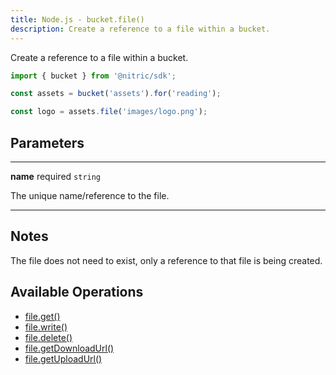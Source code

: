 ```yaml
---
title: Node.js - bucket.file()
description: Create a reference to a file within a bucket.
---
```


Create a reference to a file within a bucket.

```javascript
import { bucket } from '@nitric/sdk';

const assets = bucket('assets').for('reading');

const logo = assets.file('images/logo.png');
```

## Parameters

---

**name** required `string`

The unique name/reference to the file.

---

## Notes

The file does not need to exist, only a reference to that file is being created.

## Available Operations

- [file.get()](./bucket-file-get)
- [file.write()](./bucket-file-write)
- [file.delete()](./bucket-file-delete)
- [file.getDownloadUrl()](./bucket-file-downloadurl)
- [file.getUploadUrl()](./bucket-file-uploadurl)

